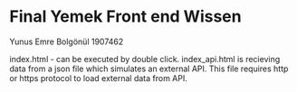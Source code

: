 # Final Yemek Front end Wissen
Yunus Emre Bolgönül 1907462

index.html - can be executed by double click.
index_api.html is recieving data from a json file which simulates an external API. This file requires http or https protocol to load external data from API.
